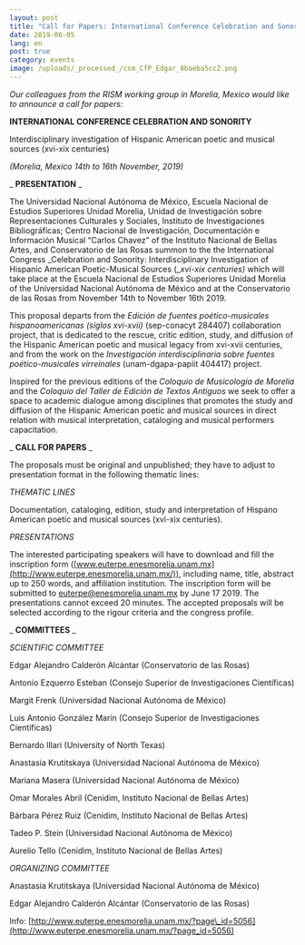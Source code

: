 ```yaml
---
layout: post
title: "Call for Papers: International Conference Celebration and Sonority (Morelia, Mexico 14th to 16th November, 2019)"
date: 2019-06-05
lang: en
post: true
category: events
image: /uploads/_processed_/csm_CfP_Edgar_8baeba5cc2.png
---
```



_Our colleagues from the RISM working group in Morelia, Mexico would like to announce a call for papers:_

**INTERNATIONAL CONFERENCE CELEBRATION AND SONORITY**

Interdisciplinary investigation of Hispanic American poetic and musical sources (xvi-xix centuries)

_(Morelia, Mexico 14th to 16th November, 2019)_

_ **PRESENTATION** _

The Universidad Nacional Autónoma de México, Escuela Nacional de Estudios Superiores Unidad Morelia, Unidad de Investigación sobre Representaciones Culturales y Sociales, Instituto de Investigaciones Bibliográficas; Centro Nacional de Investigación, Documentación e Información Musical “Carlos Chavez” of the Instituto Nacional de Bellas Artes, and Conservatorio de las Rosas summon to the the International Congress _Celebration and Sonority: Interdisciplinary Investigation of Hispanic American Poetic-Musical Sources (__xvi-xix_ _centuries)_ which will take place at the Escuela Nacional de Estudios Superiores Unidad Morelia of the Universidad Nacional Autónoma de México and at the Conservatorio de las Rosas from November 14th to November 16th 2019.

This proposal departs from the _Edición de fuentes poético-musicales hispanoamericanas (siglos xvi-xvii)_ (sep-conacyt 284407) collaboration project, that is dedicated to the rescue, critic edition, study, and diffusion of the Hispanic American poetic and musical legacy from xvi-xvii centuries, and from the work on the _Investigación interdisciplinaria sobre fuentes poético-musicales virreinales_ (unam-dgapa-papiit 404417) project.

Inspired for the previous editions of the _Coloquio de Musicología de Morelia_ and the _Coloquio del Taller de Edición de Textos Antiguos_ we seek to offer a space to academic dialogue among disciplines that promotes the study and diffusion of the Hispanic American poetic and musical sources in direct relation with musical interpretation, cataloging and musical performers capacitation.

_ **CALL FOR PAPERS** _

The proposals must be original and unpublished; they have to adjust to presentation format in the following thematic lines:

_THEMATIC LINES_

Documentation, cataloging, edition, study and interpretation of Hispano American poetic and musical sources (xvi-xix centuries).

_PRESENTATIONS_

The interested participating speakers will have to download and fill the inscription form ([www.euterpe.enesmorelia.unam.mx](http://www.euterpe.enesmorelia.unam.mx/)), including name, title, abstract up to 250 words, and affiliation institution. The inscription form will be submitted to [euterpe@enesmorelia.unam.mx](mailto:euterpe@enesmorelia.unam.mx) by June 17 2019. The presentations cannot exceed 20 minutes. The accepted proposals will be selected according to the rigour criteria and the congress profile.

_ **COMMITTEES** _

_SCIENTIFIC COMMITTEE_

Edgar Alejandro Calderón Alcántar (Conservatorio de las Rosas)

Antonio Ezquerro Esteban (Consejo Superior de Investigaciones Científicas)

Margit Frenk (Universidad Nacional Autónoma de México)

Luis Antonio González Marín (Consejo Superior de Investigaciones Científicas)

Bernardo Illari (University of North Texas)

Anastasia Krutitskaya (Universidad Nacional Autónoma de México)

Mariana Masera (Universidad Nacional Autónoma de México)

Omar Morales Abril (Cenidim, Instituto Nacional de Bellas Artes)

Bárbara Pérez Ruiz (Cenidim, Instituto Nacional de Bellas Artes)

Tadeo P. Stein (Universidad Nacional Autónoma de México)

Aurelio Tello (Cenidim, Instituto Nacional de Bellas Artes)

_ORGANIZING COMMITTEE_

Anastasia Krutitskaya (Universidad Nacional Autónoma de México)

Edgar Alejandro Calderón Alcántar (Conservatorio de las Rosas)

Info: [http://www.euterpe.enesmorelia.unam.mx/?page\_id=5056](http://www.euterpe.enesmorelia.unam.mx/?page_id=5056)

<script type="text/javascript">var switchTo5x=true;</script><script type="text/javascript" src="http://w.sharethis.com/button/buttons.js"></script><script type="text/javascript">stLight.options({publisher: "9b601438-1ce1-49d8-bfd7-9cff5df54c17", doNotHash: false, doNotCopy: false, hashAddressBar: false});</script>